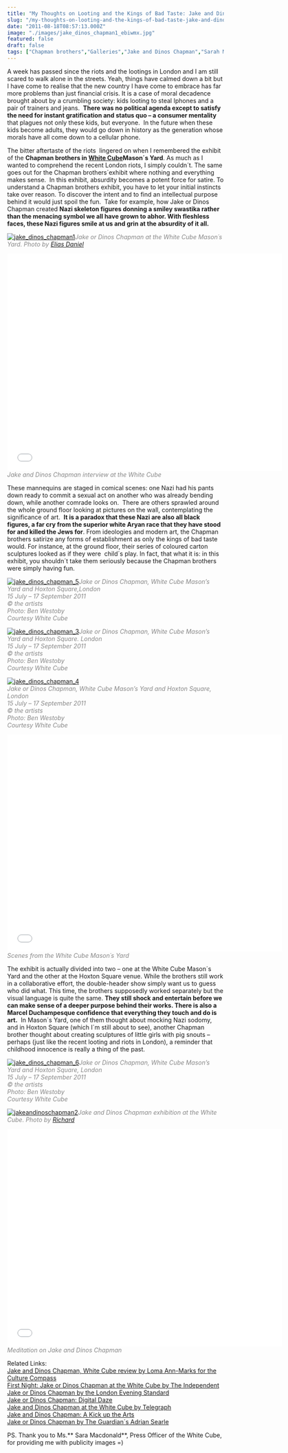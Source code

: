 ```yaml
---
title: "My Thoughts on Looting and the Kings of Bad Taste: Jake and Dinos Chapman at the White Cube"
slug: "/my-thoughts-on-looting-and-the-kings-of-bad-taste-jake-and-dinos-chapman-at-the-white-cube"
date: "2011-08-18T08:57:13.000Z"
image: "./images/jake_dinos_chapman1_ebiwmx.jpg"
featured: false
draft: false
tags: ["Chapman brothers","Galleries","Jake and Dinos Chapman","Sarah Macdonald"]
---
```



A week has passed since the riots and the lootings in London and I am still scared to walk alone in the streets. Yeah, things have calmed down a bit but I have come to realise that the new country I have come to embrace has far more problems than just financial crisis. It is a case of moral decadence brought about by a crumbling society: kids looting to steal Iphones and a pair of trainers and jeans.  **There was no political agenda except to satisfy the need for instant gratification and status quo – a consumer mentality** that plagues not only these kids, but everyone.  In the future when these kids become adults, they would go down in history as the generation whose morals have all come down to a cellular phone.

The bitter aftertaste of the riots  lingered on when I remembered the exhibit of the **Chapman brothers in [White Cube](http://www.whitecube.com/exhibitions/ "White Cube")Mason´s Yard**. As much as I wanted to comprehend the recent London riots, I simply couldn´t. The same goes out for the Chapman brothers´exhibit where nothing and everything makes sense.  In this exhibit, absurdity becomes a potent force for satire. To understand a Chapman brothers exhibit, you have to let your initial instincts take over reason. To discover the intent and to find an intellectual purpose behind it would just spoil the fun.  Take for example, how Jake or Dinos Chapman created **Nazi skeleton figures donning a smiley swastika rather than the menacing symbol we all have grown to abhor. With fleshless faces, these Nazi figures smile at us and grin at the absurdity of it all.**

[![](./images/jake_dinos_chapman1_ebiwmx.jpg "jake_dinos_chapman1")](./images/jake_dinos_chapman1_ebiwmx.jpg)<span style="color: #888888;">*Jake or Dinos Chapman at the White Cube Mason´s Yard. Photo by [Elias Daniel](http://www.flickr.com/photos/elias_daniel/5995061548/ "Elias Daniel")*</span>

<span class="youtube"><iframe allowfullscreen="" class="youtube-player" frameborder="0" height="505" src="//www.youtube.com/embed/GICpe_HnTjE?wmode=transparent&fs=1&hl=en&modestbranding=1&iv_load_policy=3&showsearch=0&rel=0&theme=dark" title="YouTube video player" type="text/html" width="640"></iframe></span>  
*<span style="color: #888888;">Jake and Dinos Chapman interview at the White Cube</span>*

These mannequins are staged in comical scenes: one Nazi had his pants down ready to commit a sexual act on another who was already bending down, while another comrade looks on.  There are others sprawled around the whole ground floor looking at pictures on the wall, contemplating the significance of art.  **It is a paradox that these Nazi are also all black figures, a far cry from the superior white Aryan race that they have stood for and killed the Jews for**. From ideologies and modern art, the Chapman brothers satirize any forms of establishment as only the kings of bad taste would. For instance, at the ground floor, their series of coloured carton sculptures looked as if they were  child´s play. In fact, that what it is: in this exhibit, you shouldn´t take them seriously because the Chapman brothers were simply having fun.

[![](./images/jake_dinos_chapman_5_cmz3w3.jpg "jake_dinos_chapman_5")](./images/jake_dinos_chapman_5_cmz3w3.jpg)<span style="color: #888888;">*Jake or Dinos Chapman*</span><span style="color: #888888;">*, White Cube Mason’s Yard and Hoxton Square*</span><span style="color: #888888;">*,London*</span>  
<span style="color: #888888;">*15 July – 17 September 2011*</span>  
<span style="color: #888888;">*© the artists*</span>  
<span style="color: #888888;">*Photo: Ben Westoby*</span>  
<span style="color: #888888;">*Courtesy White Cube*</span>

[![](./images/jake_dinos_chapman_3_lsbwtf.jpg "jake_dinos_chapman_3")](./images/jake_dinos_chapman_3_lsbwtf.jpg)<span style="color: #888888;">*Jake or Dinos Chapman*</span><span style="color: #888888;">*, White Cube Mason’s Yard and Hoxton Square*</span><span style="color: #888888;">*. London*</span>  
<span style="color: #888888;">*15 July – 17 September 2011*</span>  
<span style="color: #888888;">*© the artists*</span>  
<span style="color: #888888;">*Photo: Ben Westoby*</span>  
<span style="color: #888888;">*Courtesy White Cube*</span>

[![](./images/jake_dinos_chapman_4_yvsxyb.jpg "jake_dinos_chapman_4")](./images/jake_dinos_chapman_4_yvsxyb.jpg)  
*<span style="color: #888888;">Jake or Dinos Chapman, White Cube Mason’s Yard and Hoxton Square, London</span>*  
*<span style="color: #888888;">15 July – 17 September 2011</span>*  
*<span style="color: #888888;">© the artists</span>*  
*<span style="color: #888888;">Photo: Ben Westoby</span>*  
*<span style="color: #888888;">Courtesy White Cube</span>*

<span class="youtube"><iframe allowfullscreen="" class="youtube-player" frameborder="0" height="505" src="//www.youtube.com/embed/SRZtcIqQrEc?wmode=transparent&fs=1&hl=en&modestbranding=1&iv_load_policy=3&showsearch=0&rel=0&theme=dark" title="YouTube video player" type="text/html" width="640"></iframe></span>  
<span style="color: #888888;">*Scenes from the White Cube Mason´s Yard*</span>

The exhibit is actually divided into two – one at the White Cube Mason´s Yard and the other at the Hoxton Square venue. While the brothers still work in a collaborative effort, the double-header show simply want us to guess who did what. This time, the brothers supposedly worked separately but the visual language is quite the same. **They still shock and entertain before we can make sense of a deeper purpose behind their works. There is also a Marcel Duchampesque confidence that everything they touch and do is art.**  In Mason´s Yard, one of them thought about mocking Nazi sodomy, and in Hoxton Square (which I´m still about to see), another Chapman brother thought about creating sculptures of little girls with pig snouts – perhaps (just like the recent looting and riots in London), a reminder that childhood innocence is really a thing of the past.

[![](./images/jake_dinos_chapman_6_feh1tz.jpg "jake_dinos_chapman_6")](./images/jake_dinos_chapman_6_feh1tz.jpg)<span style="color: #888888;">*Jake or Dinos Chapman, White Cube Mason’s Yard and Hoxton Square, London*</span>  
<span style="color: #888888;">*15 July – 17 September 2011*</span>  
<span style="color: #888888;">*© the artists*</span>  
<span style="color: #888888;">*Photo: Ben Westoby*</span>  
<span style="color: #888888;">*Courtesy White Cube*</span>

[![](./images/jakeandinoschapman2_uczans.jpg "jakeandinoschapman2")](./images/jakeandinoschapman2_uczans.jpg)<span style="color: #888888;">*Jake and Dinos Chapman exhibition at the White Cube. Photo by [Richard](http://www.flickr.com/photos/myembers/6043133848/ "Richard Myembers")*</span>

<span class="youtube"><iframe allowfullscreen="" class="youtube-player" frameborder="0" height="505" src="//www.youtube.com/embed/A95-OIop0FM?wmode=transparent&fs=1&hl=en&modestbranding=1&iv_load_policy=3&showsearch=0&rel=0&theme=dark" title="YouTube video player" type="text/html" width="640"></iframe></span>  
<span style="color: #888888;">*Meditation on Jake and Dinos Chapman*</span>

Related Links:  
[Jake and Dinos Chapman, White Cube review by Loma Ann-Marks for the Culture Compass](http://www.culturecompass.co.uk/2011/07/15/jake-or-dinos-chapman-white-cube-review/ "Culture Compass: Jake or Dinos Chapman")  
[First Night: Jake or Dinos Chapman at the White Cube by The Independent](http://www.independent.co.uk/arts-entertainment/art/reviews/first-night-jake-or-dinos-chapman-white-cube-masons-yard-amp-hoxton-square-2314019.html "Independent") [  
 Jake or Dinos Chapman by the London Evening Standard](http://www.thisislondon.co.uk/arts/review-23970274-jake-or-dinos-chapman-white-cube-hoxton-square-and-masons-yard---review.do "Chapman Brothers: London Evening Standard") [  
](http://www.independent.co.uk/arts-entertainment/art/reviews/first-night-jake-or-dinos-chapman-white-cube-masons-yard-amp-hoxton-square-2314019.html "Independent") [Jake or Dinos Chapman: Digital Daze  
](http://www.dazeddigital.com/artsandculture/article/10919/1/jake-or-dinos-chapman-white-cube "Digital Daze") [Jake and Dinos Chapman at the White Cube by Telegraph](http://www.telegraph.co.uk/culture/culturepicturegalleries/8639662/Jake-and-Dinos-Chapman-at-the-White-Cube-in-pictures.html "Telegraph") [  
 Jake and Dinos Chapman: A Kick up the Arts](http://akickupthearts.wordpress.com/2011/07/18/jake-or-dinos-chapman-white-cube/ "A Kick Up the Arts") [  
 Jake or Dinos Chapman by The Guardian´s Adrian Searle](http://www.guardian.co.uk/artanddesign/2011/jul/14/jake-or-dinos-chapman-review "Adrian Searle discusses Jake or Dinos Chapman")

PS. Thank you to Ms.** Sara Macdonald**, Press Officer of the White Cube, for providing me with publicity images =)



